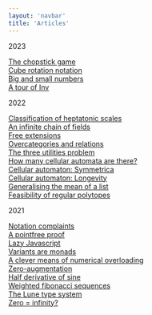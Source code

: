 ```yaml
---
layout: 'navbar'
title: 'Articles'
---
```


<span class="serif">2023</span>

[The chopstick game](the-chopstick-game) \
[Cube rotation notation](cube-rotation-notation) \
[Big and small numbers](big-and-small-numbers) \
[A tour of Inv](tour-of-inv)

<span class="serif">2022</span>

[Classification of heptatonic scales](classification-of-heptatonic-scales) \
[An infinite chain of fields](infinite-chain-of-fields) \
[Free extensions](free-extensions) \
[Overcategories and relations](overcategories-and-relations) \
[The three utilities problem](three-utilities-problem) \
[How many cellular automata are there?](how-many-cellular-automata-are-there) \
[Cellular automaton: Symmetrica](cellular-automaton-symmetrica) \
[Cellular automaton: Longevity](cellular-automaton-longevity) \
[Generalising the mean of a list](generalising-mean-of-list) \
[Feasibility of regular polytopes](feasibility-of-regular-polytopes)

<span class="serif">2021</span>

[Notation complaints](notation-complaints) \
[A pointfree proof](pointfree-proof) \
[Lazy Javascript](lazy-javascript) \
[Variants are monads](variants-are-monads) \
[A clever means of numerical overloading](clever-means-of-numerical-overloading) \
[Zero-augmentation](zero-augmentation) \
[Half derivative of sine](half-derivative-of-sine) \
[Weighted fibonacci sequences](weighted-fibonacci-sequences) \
[The Lune type system](lune-type-system) \
[Zero = infinity?](zero-infinity)

